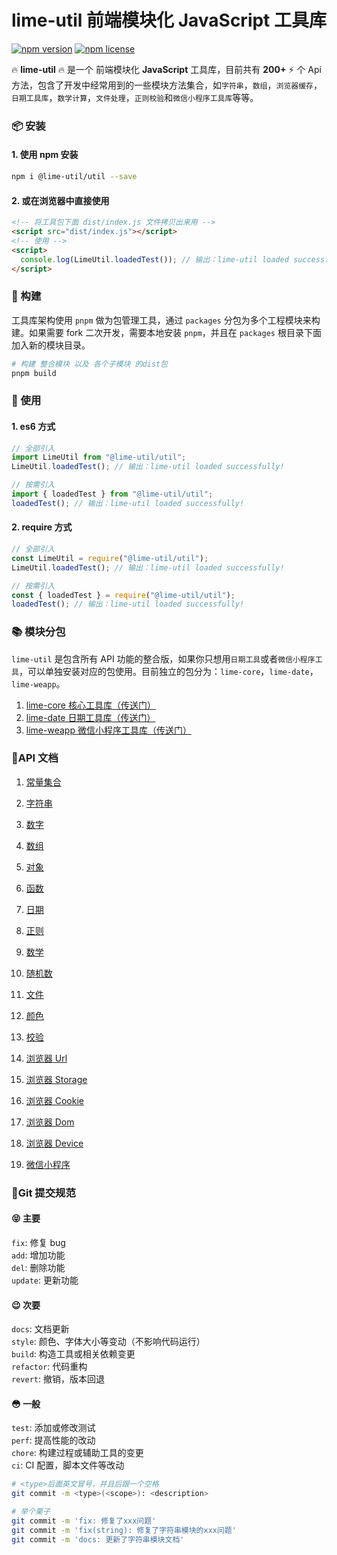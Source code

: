 # lime-util 前端模块化 JavaScript 工具库

[![npm version](https://img.shields.io/npm/v/xe-utils.svg?style=flat-square)](https://github.com/qq575792372/lime-util)
[![npm license](https://img.shields.io/github/license/mashape/apistatus.svg)](LICENSE)

🔥 **lime-util** 🔥 是一个 前端模块化 **JavaScript** 工具库，目前共有 **200+** ⚡️ 个 Api 方法，包含了开发中经常用到的一些模块方法集合，如`字符串`，`数组`，`浏览器缓存`，`日期工具库`，`数学计算`，`文件处理`，`正则校验`和`微信小程序工具库`等等。

### 📦 安装

#### 1. 使用 npm 安装

```bash
npm i @lime-util/util --save
```

#### 2. 或在浏览器中直接使用

```html
<!-- 将工具包下面 dist/index.js 文件拷贝出来用 -->
<script src="dist/index.js"></script>
<!-- 使用 -->
<script>
  console.log(LimeUtil.loadedTest()); // 输出：lime-util loaded successfully!
</script>
```

### 🔨 构建

工具库架构使用 `pnpm` 做为包管理工具，通过 `packages` 分包为多个工程模块来构建。如果需要 fork 二次开发，需要本地安装 `pnpm`，并且在 `packages` 根目录下面加入新的模块目录。

```bash
# 构建 整合模块 以及 各个子模块 的dist包
pnpm build
```

### 🎨 使用

#### 1. es6 方式

```javascript
// 全部引入
import LimeUtil from "@lime-util/util";
LimeUtil.loadedTest(); // 输出：lime-util loaded successfully!

// 按需引入
import { loadedTest } from "@lime-util/util";
loadedTest(); // 输出：lime-util loaded successfully!
```

#### 2. require 方式

```javascript
// 全部引入
const LimeUtil = require("@lime-util/util");
LimeUtil.loadedTest(); // 输出：lime-util loaded successfully!

// 按需引入
const { loadedTest } = require("@lime-util/util");
loadedTest(); // 输出：lime-util loaded successfully!
```

### 📚 模块分包

`lime-util` 是包含所有 API 功能的整合版，如果你只想用`日期工具`或者`微信小程序工具`，可以单独安装对应的包使用。目前独立的包分为：`lime-core`，`lime-date`，`lime-weapp`。

1. [lime-core 核心工具库（传送门）](https://github.com/qq575792372/lime-util/tree/master/packages/core)
2. [lime-date 日期工具库（传送门）](https://github.com/qq575792372/lime-util/tree/master/packages/date)
3. [lime-weapp 微信小程序工具库（传送门）](https://github.com/qq575792372/lime-util/tree/master/packages/weapp)

### 📝API 文档

1. [常量集合](https://github.com/qq575792372/lime-util/blob/master/doc/constant.md)

2. [字符串](https://github.com/qq575792372/lime-util/blob/master/doc/string.md)

3. [数字](https://github.com/qq575792372/lime-util/blob/master/doc/number.md)
4. [数组](https://github.com/qq575792372/lime-util/blob/master/doc/array.md)
5. [对象](https://github.com/qq575792372/lime-util/blob/master/doc/object.md)
6. [函数](https://github.com/qq575792372/lime-util/blob/master/doc/function.md)

7. [日期](https://github.com/qq575792372/lime-util/blob/master/doc/date.md)
8. [正则](https://github.com/qq575792372/lime-util/blob/master/doc/regexp.md)

9. [数学](https://github.com/qq575792372/lime-util/blob/master/doc/math.md)

10. [随机数](https://github.com/qq575792372/lime-util/blob/master/doc/random.md)

11. [文件](https://github.com/qq575792372/lime-util/blob/master/doc/file.md)

12. [颜色](https://github.com/qq575792372/lime-util/blob/master/doc/color.md)

13. [校验](https://github.com/qq575792372/lime-util/blob/master/doc/validate.md)

14. [浏览器 Url](https://github.com/qq575792372/lime-util/blob/master/doc/browser-url.md)
15. [浏览器 Storage](https://github.com/qq575792372/lime-util/blob/master/doc/browser-storage.md)
16. [浏览器 Cookie](https://github.com/qq575792372/lime-util/blob/master/doc/browser-cookie.md)
17. [浏览器 Dom](https://github.com/qq575792372/lime-util/blob/master/doc/browser-dom.md)
18. [浏览器 Device](https://github.com/qq575792372/lime-util/blob/master/doc/browser-device.md)

19. [微信小程序](https://github.com/qq575792372/lime-util/blob/master/doc/weapp.md)

### 🔖Git 提交规范

#### 😝 主要

`fix`: 修复 bug  
`add`: 增加功能  
`del`: 删除功能  
`update`: 更新功能

#### 😉 次要

`docs`: 文档更新  
`style`: 颜色、字体大小等变动（不影响代码运行）  
`build`: 构造工具或相关依赖变更  
`refactor`: 代码重构  
`revert`: 撤销，版本回退

#### 😳 一般

`test`: 添加或修改测试  
`perf`: 提高性能的改动  
`chore`: 构建过程或辅助工具的变更  
`ci`: CI 配置，脚本文件等改动

```bash
# <type>后面英文冒号，并且后跟一个空格
git commit -m <type>(<scope>): <description>

# 举个栗子
git commit -m 'fix: 修复了xxx问题'
git commit -m 'fix(string): 修复了字符串模块的xxx问题'
git commit -m 'docs: 更新了字符串模块文档'
```
